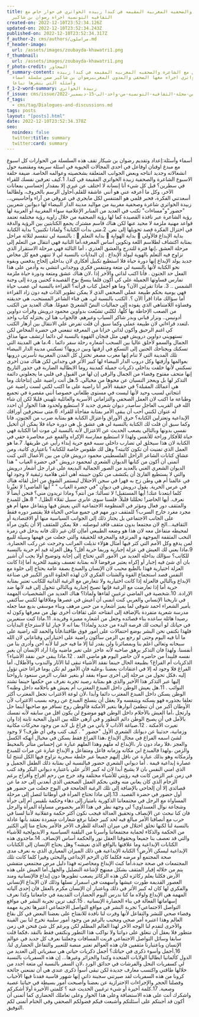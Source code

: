 ```yaml
---
title: الشاعره والصحفيه المغربية المقيمه في كندا زبيده الخواتري في حوار خاص مع
  الثقافيه التونسية احراه رضوان بن شاكير
created-on: 2022-12-10T23:52:34.126Z
updated-on: 2022-12-10T23:52:34.243Z
published-on: 2022-12-10T23:52:34.317Z
f_author-2: cms/authors/مراسلون.md
f_header-image:
  url: /assets/images/zoubayda-khawatri1.png
f_thumbnail:
  url: /assets/images/zoubayda-khawatri1.png
f_photo-credit: المحاور
f_summary-content: حوار شامل مع الشاعرة والصحفيه المغربيه المقيمه في كندا زبيده
  الخواتري اجراه معها الصحفي والمدون المغربيرضوان بن شاكير ضمن سلسلة اسماء
  واسئلة التي ينشرها تباعا
f_1-2-word-summary: زبيدة الخواتري
f_issue: cms/issue/العدد-الخامس-من-مجلة-الثقافيه-التونسية-من-واحد-الى-15-ديسمبر-2022.md
f_tags:
  - cms/tag/Dialogues-and-discussions.md
tags: posts
layout: "[posts].html"
date: 2022-12-10T23:52:34.378Z
seo:
  noindex: false
  twitter:title: summary
  twitter:card: summary
---
```

أسماء وأسئلة:إعداد وتقديم رضوان بن شيكار تقف هذه السلسلة من الحوارات كل اسبوع مع مبدع اوفنان اوفاعل في احدى المجالات الحيوية في اسئلة سريعة ومقتضبة حول انشغالاته وجديد انتاجه وبعض الجوانب المتعلقة بشخصيته وعوالمه الخاصة. ضيفة حلقة الاسبوع  الشاعرة والصحفية زبيدة الخواتري المقيمة في كندا. 1.كيف تعرفين نفسك للقراء في سطرين؟ قبل كل شيء أنا إنسانة  لا اختلف عن غيري إلا بمقدار إحساسي بمعانات الآخر، وكل ما أعرفه عني هو أنني  عاشقة للقلم،أحاول الرسم بالحروف،  ولطالما أسعدتني الفكرة، فحبر قلمي   هو المتنفس لكل مايجري في عروقي من آراء وأحاسيس،.. زبيدة الخواتري شاعرة وصحفية مغربية من مواليد  مدينة الدار البيضاء لها ديوانين شعريين "حضور"و"مساءات" تكتب في العديد من المنابر الإعلامية سواء المغربية أو العربية لها رؤية الشاعرة عبر نافذة القصيدة كما لها رؤية الصحفية من خلال زاوية رؤية مختلفة تعتمد قواعد مهنية ملزمة لا محيد عنها  لكن هناك قاسم مشترك يجمع الكتابتين بين الرؤية والدقة في اختزال الفكرة قصد تحويلها إلى نص. 2.متى بدأت الكتابة؟ ولماذا تكتبين؟ بداية الكتابة بالنسبة لي  تنقسم لثلاثة مراحل :  بداية التعلم  بداية الهواية  بداية الإبداع فالأولى بمثابة اكتشاف لطلاسم اللغة وتكوين أساس المعرفة،أما الثانية فهي انتقال من التعلم إلى مرحلة العشق ،إنها فترة للتدرج والعشق العذري ، أما الثالثة فهي مرحلة الاستقرار الذي تزاوج فيه التعلم بالهوية ليولد الإبداع . إن البدايات بالنسبة لي لا تنتهي فمع كل مخاض جديد يولد الإبداع إنها دورة حياة فلا استطيع تكبيل أفكاري  لان بداخلي إلحاح يدفعني وبقوة نحو الكتابة لأنها بالنسبة لي متعة ومتنفس فكري ووجداني انتشي به وأدمن على  هذا الفعل  حد الجنون . فأنا اكتب لذاتي والأخر إذا ،لان هناك عشق ومتعة ودورة حياة ملزمة تمارس قساوتها الجميلة علي كي أكون قلما ينسجُ بوحَ القصيدة كحنين وردة إلى وجنة الشمس  .. 3. ماذا تقرئين الآن؟ وما هو أجمل كتاب قرأته؟ القراءة بالنسبة لي عصب حياة فهي يومية بحكم طبيعة عملي الصحفي الذي لا يمكن تطوير الذات فيه دون زاد القراءة أما سؤالك ماذا اقرأ الآن ؟. الكتب بالنسبة لي، هي فناء الشاعر المستحب، هي حديقته وفضاؤه اللامتناهي الذي يقوده إلى جماليات النصّ الشعريّ عمومًا. هناك العديد من الكتب من الصعب الإحاطة بها كلّها، لكنّني تشبّعت بدواوين محمود درويش وقرأت دواوين أدونيس.. ونزار قباني وبدر شاكر السياب وغيرهم. فالجواب هنا لن يختزله كتاب واحد ،لتعدد قراءاتي لان طبيعة عملي وكما سبق أن قلت  تفرض علي الانتقال بين أزهار الكتب كي اغنم الرحيق وأكون لذاتي خزانا من المعرفة تنفعني في حضرة المخاض لكن تستهويني دواوين درويش فهي مثل فنجان القهوة بالنسبة لي دائما ارتشف منها مذاق الجمال والسمو  لأحلق عاليا بين السحب أشعاره رحلة سفر دائما . 4.ما هي المدينة التي تسكنك ويجتاحك الحنين إلى التسكع في أزقتها وبين دروبها؟ تسكنني مدينة الدار البيضاء تلك المدينة التي لا تنام إنها مغرب مصغر تختزل كل المدن المغربية تأسرني دروبها بعوالمها وأزقتها وكل دروب الدار البيضاء لها كبير الأثر في وجداني لكن هناك مدن أخرى تسكنني لأنها خلفت بداخلي ذكريات جميلة كمدينة روما الايطالية الضاربة في جذور التاريخ إنها متحف مفتوح وفضاء من الجمال والرقي إن لها من القبول في قلبي ما يجعلوني دائمة التذكر لها بل ويعجز النسيان عن محوها من مخيالي. 5.هل أنت راضية على إنتاجاتك وما هي أعمالك المقبلة؟ في حقيقة الأمر أنا راضية على ما اكتب لكني لست راضية عن انتجاتي لسبب وحيد لأنها ليست في مستوى طلعاتي خصوصا أنني مقصرة في تجميع وطباعة ما اكتب لان العمل الصحفي والتزاماتي الأسرية والعائلية تلهيني قليلا لكن إن شاء الله في القريب العاجل سأصدر ديوان شعري جديد لا استطيع ولحدود هذا الحوار أن احدد له عنوان لكنني أحب أن يبقى الأمر بمثابة مفاجأة للقراء. 6.متى ستحرقين أوراقك الإبداعية  وتعتزلين الكتابة؟ حرق الأوراق واعتزال الكتابة هو بمثابة ضرب من الجنون، فانا وكما سبق أن قلت لك الكتابة بالنسبة لي هي عشق بل هي دورة حياة فلا يمكن أن أتخيل نفسي بدونها وبالتالي يصعب الحديث عن الاعتزال لأنه بالنسبة لي موت أما الكتابة فهي حياة للأفكار  وراحة للأنفس ولهذا لا استطيع ممارسة الإكراه والقمع عبر محاصرة حقي في الكتابة لان هذا سيخلق لي تضارب داخلي سببه قمع حرية إبداء رأيي عن طريقها. 7.ما هو العمل الذي تمنيت أن تكون كاتبته؟ وهل لك طقوس خاصة للكتابة؟ باعتباري كاتبة، ومن عشاق كتابات الشاعر الراحل الفلسطيني محمود درويش فان من بين الأعمال التي كنت أتمنى أن أكون من كتابها الديوان الشعري لمحمود درويش "في حضرة الغياب " هذا الديوان الشعري الغني بالعديد من الصور الجمالية البديعة على غرار جل أشعار درويش والتي لا يستطيع القارئ أن يكتشف من تكون حبيبته أهي أنثى هلامية زئبقية لا وجود لها في عالمنا أم هي وطن زج به قهرا في سجن الاحتلال ليستمر الشوق من اجل لقائه هناك في عرس الحرية. يقول درويش في ديوان "في حضرة الغياب " " أيها الماضي! لا تغيِّرنا كلما ابتعدنا عنك! أيها المستقبل! لا تسألنا: من أنتم؟ وماذا تريدون مني؟ فنحن أيضاً لا نعرف. أيها الحاضر! تحمَّلنا قليلاً. فلسنا سوى عابري سبيل ثقلاء الظل!. " 8.هل للمبدع والمثقف دور فعال ومؤثر في المنظومة الاجتماعية التي يعيش فيها ويتفاعل معها أم هو مجرد مغرد خارج السرب؟ للمثقف دور مهم في جميع مناحي الحياة فلا يقتصر دوره فقط على الجانب الاجتماعي بل يجتاز ذلك إلى الجوانب السياسية منها أو الاقتصادية أو الثقافية...الخ لان مجتمعا بدون مثقف فاقد لبوصلته . فلا يمكن للمثقف إلا أن يكون مرآة لمحيطه متفاعل معه لان هذا هو وضعه الطبيعي أماإن كان غير ذلك فانه يدخل في زمرة النخب المثقفة الموجهة و المرتزقة والمحرفة للحقيقة والتي جعلت من فهمها وسيلة للبيع لمن يدفع وكل الأمم التي كثر فيها أمثال هؤلاء تذيلت المراتب وخرجت عن ركب الحضارة. 9.ماذا يعني لك العيش في عزلة إجبارية وربما حرية أقل؟ وهل العزلة قيد أم حرية بالنسبة للكاتب؟ سؤالك بداخله العديد من الأمور التي تحتاج إلى إجابة وتوضيح أولا يجب أن أشير بان أي شئ فيه إجبار أو إكراه يعتبر مرفوضا لأنه بمثابة تعسف وتقييد للحرية أما إذا كانت العزلة اختيارية فهذا بالطبع محبب لان الإنسان والمبدع بصفة عامة يحتاج إلى خلوة مع النفس قصد استجماع القوة والشتات الفكري لان لهذه الخلوة الدور الكبير في صناعة الإبداع وبالتالي فالعزلة إذا كانت اختيارية ولا تتعارض مع الرغبة الذاتية للكاتب تعتبر بمثابة حرية أما إذا تعارضت مع الرغبة فإنها تصبح إجبارية وبالتالي تتحول إلى قيد لأنها ضد الإرادة. 10.شخصية في الماضي ترغبين لقاءها ولماذا؟ هناك العديد من الشخصيات المهمة في تاريخنا الإنساني والعربي كنت أتمنى أن أعيش في عصرها وملاقاتها لكنني سأكتفي بأمير الشعراء احمد شوقي لما يميز أشعاره من حس مرهف وبناء موسقي بديع مما جعله مدرسة شعرية متفردة بالإضافة إلى انفتاحه على ثقافات أخرى نهل من معرفها وكون له رصيدا هائلة ساعده بناء قصائده وجعل من أشعاره مميزة وفريدة. 11.ماذا كنت ستغيرين في حياتك لو أتيحت لك فرصة البدء من جديد ولماذا؟ بما انه لا خيار لنا لاسترجاع البدايات فلهذا نكتفي نحن البشر بوضع احتمالات على أمور فوق طاقتنا،فأنا والحمد لله راضية على ما أنا فيه اليوم وحتى لو رجع بي الزمن سأكون راضية على اختياراتي وقناعاتي لان الله سبحانه وتعالى اعلم بنا وبمصائرنا ولن يقدر لنا إلا ما فيه خير لنا لأنه أحن وأدرى بنا من أنفسنا. ولهذا فان التذكر يرهق صاحبه لأنه عاجز على تغير ماضيه وإذا أراد الإنسان أن يغير نفسه فليبدأ من حاضره لأن حاضر اليوم هو ماضي الغد . 12.ماذا يبقى حين نفقد الأشياء؟  الذكريات أم الفراغ؟ بطبيعة الحال حينما نفقد الأشياء تبقى لنا الآثار والندوب والأطلال، أما الفراغ فلا وجود له إلا في اعتقادات بعضنا ،وعليه فان الأمور لم تكن يوما فراغا حتى تؤول إليه ،فكل تحول من مرحلة إلى أخرى سواء بفقد أو بتغير عقارب الزمن سنعود بأرواحنا إليها عبر التذكر هذا الأخير والذي هو بمثابة رصيد تجربة نغرف من حكمها حينما تشتد النوائب . 11.هل يعيش الوطن داخل المبدع المغترب أم يعيش هو بأحلامه داخل وطنه؟ الوطن يسكن داخل المبدع المغترب دائما وأبدا ،لأن لوعة الاغتراب تجعل المغترب أكثر تعلقا بجذوره فهو يسكنه ويتنفسه ولا يعقل أن ينسلخ المبدع عن روحه بسبب الاغتراب لأن الأوطان اكبر من أن تنطفئ أنوارها  بتغير الأمكنة فالوطن روح تسافر مع صاحبها أينما حل وارتحل ،أما العيش بالأحلام داخل الوطن فهو موضوع  لن يكون اقل من سابقه لأنه تمسك بالأمل في أن يصبح الوطن دائم التطور و في أزهى حلله بين الدول المحبة ثابتة إذا وان تغيرت الأمكنة . 12.صياغة الآداب لا يأتي من فراغ بل لابد من وجود محركات مكانية وزمانية، حدثينا عن ديوانك الشعري الأول "حضور " .  كيف كتب وفي أي ظرف؟ لا وجود لشئ اسمه الفراغ في مجال الإبداع ،هذا الفراغ فقط يسكن في مخيال أنهكه الكسل والعجز ،فلا رماد دون نار ،الإبداع له ملهم وهذا الملهم عبارة عن إحساس متأثر بالمحيط والزمن ،ولهذا فالمبدع ابن مكانه وزمانه فاعل ومتفاعل و الإبداع عبارة عن مرات للمبدع ولزمكانه وهو بذلك عبارة عن ناقل إليهم جميعا عبر خلطة سحرية تزاوج فيها الكل لتنتج لنا عصارة إبداعية قيمة . أما ديواني الشعري حضور فبالنسبة لي بمثابة ذلك الطفل الجميل و الذي امني النفس بان لا يشيخ أبدا لان له كبير الأثر علي باعتباره ديواني البكر  وقد كتب في زمن غير الزمن كانت فيه رؤيتي للأشياء مختلفة وقد خرج من رحم أفراح وأقراح برغم الزحام الذي كان يعاني منه وقتي بحكم العمل الصحفي الذي  أبعدني إلى حد ما عن قصائدي إلا أن إلحاحي بالإضافة إلى تلك الرغبة الجامحة في البوح جعلت من حضور هو أول حضور في حضرة القصيد. 13.إلى ماذا تحتاج المرأة في أوطاننا لتصل إلى مرحلة المساواة مع الرجل في مجتمعاتنا الذكورية بامتياز.إلى دهاء وحكمة بلقيس أم إلى جرأة وشجاعة نوال العسداوي؟ لي وجهة نظر في هذا الأمر  بخصوص مساواة المرأة والرجل فان كنا نبحث عن الإنصاف وتحقيق العدالة فيجب نكون أكثر حكمة وعقلانية لأننا لسنا في حرب مع أنصافنا الأمر مبالغ فيه لحد كبير جعلنا نرفع شعارات متمردة نعتقد بأنها عادلة بالنسبة لنا لكنها تخلق اختلال في ميزان العدالة للطرف الآخر فالأمر يحتاج منا إلى الكثير من الحكمة والذكاء لحماية مجتمعاتنا وأسرنا من البلقنة السياسية و الايديولجية  للأشياء والتي قد تعصف بنا جميعا وبحقوقنا العقل نور والحكمة أساس الإنصاف. 14.ماجدوى هذه الكتابات الإبداعية وما علاقتها بالواقع الذي نعيشه؟ وهل يحتاج الإنسان إلى الكتابات الإبداعية ليسكن الأرض؟ الكتابة الإبداعية هي ذلك الميزان المعياري الذي به نعرف مدى صحة المجتمع أو مرضه فكلما كان الزخم الإبداعي والبحثي وفيرا كلما كانت تلك المجتمعات في صحة جيدة،أما كبث الإبداع ومحاصرته فهذا دليل مرض مجتمعي متفشي يتم من خلاله إقبار المثقف بشكل ممنهج لإشاعة التضليل والجهل.أما العيش على هذه الأرض فكلنا يعلم ركائزه لكن هذه الركائز يصعب تطويرها دون إبداع فالإنسانية ومند العصور القديمة طورت عيشها وأسهمت في اسمرار نسلها وذلك لان الإبداع الإنساني والفكري لها كان له كبير الأثر في ذلك وباعتبار أن الإنسان مكرم بالعقل فان إحدى آلياته المهمة هي الإبداع ولولاه ما كنا ندرس اليوم الحضارات القديمة في جامعاتنا وكذا نعرف إسهاماتها الفعالة في بناء الحضارة الإنسانية . 15.كيف ترين تجربة النشر في مواقع التواصل الاجتماعي؟ تجربة النشر في مواقع التواصل الاجتماعي اعتبرها تجربة مهمة وفضاء صحي للنشر والتفاعل لأنها وفرت لنا نافدة للانفتاح على بعضنا البعض في كل بقاع العالم وهذا اعتبره أمر صحي ومحبب بالرغم من وجود أمور سلبية تخرج لنا بين الفينة والأخرى لتقدم لنا الوجه الأخر لهذا العالم المظلم لكن وبرغم كل شئ فنحن في زمن متطور فلا يعقل أن ننغلق على دواتنا ولا نواكب هذا التطور ونكتفي فقط بالنقد ،فكما قلت سابقا وسائل التواصل الاجتماعي قربت المسافات وجعلتنا نعرف كل جديد في عوالم الإنسان وباعتبارنا مثقفين فان هذه العوالم تعتبر منصة للتعبير والتفاعل الحضاري لنا. 16.أجمل وأسوء ذكرى في حياتك؟ أجمل ذكريات حياتي هي سفرياتي إلى العديد من الدول كألمانيا ايطاليا الولايات المتحدة وكندا والجزائر وغيرها... إن هذه السفريات بالنسبة لي كسفريات النحل والفرشات في حدائق الورد ،لان السفر بالنسبة لي متعة أجدد من خلالها طاقتي واكتسب معارف جديدة لكن تبقى أسوأ ذكرى عندي هي أن تمنعني جائحة كرونا من هذه السفريات لقد صيرتني سجينة ذاتي إنها شهور قاسية فقدنا فيها الأحباب وفصلنا الحجر والإجراءات الاحترازية عن بعضنا وأصبحت أمور بسيطة في حياتنا عصية وصعبة. 17.كلمة أخيرة أو شيء ترغبين الحديث عنه ؟ كلمتي الأخيرة أولا أشكركم واشكرك أنت على هذه الاستضافة وعلى هذا الحوار وعلى تعاملك الحضاري كما أتمنى أن أكون قد أجبتكم على أسئلتكم وأشبعت فيكم فضولكم الصحفي وفي الختام أتمنى لكم التوفيق.